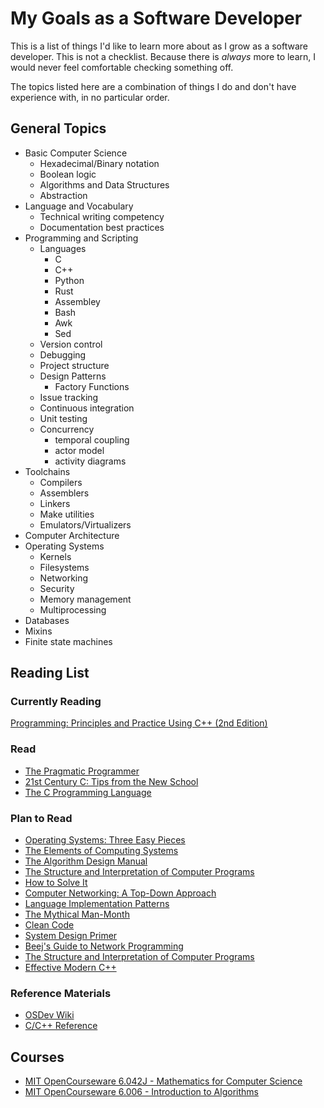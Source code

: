 # My Goals as a Software Developer

This is a list of things I'd like to learn more about as I grow as a software developer. This is not a checklist. Because there is _always_ more to learn, I would never feel comfortable checking something off.

The topics listed here are a combination of things I do and don't have experience with, in no particular order.

## General Topics

- Basic Computer Science
  - Hexadecimal/Binary notation
  - Boolean logic
  - Algorithms and Data Structures
  - Abstraction
- Language and Vocabulary
  - Technical writing competency
  - Documentation best practices
- Programming and Scripting
  - Languages
    - C
    - C++
    - Python
    - Rust
    - Assembley
    - Bash
    - Awk
    - Sed
  - Version control
  - Debugging
  - Project structure
  - Design Patterns
    - Factory Functions
  - Issue tracking
  - Continuous integration
  - Unit testing
  - Concurrency
    - temporal coupling
    - actor model
    - activity diagrams
- Toolchains
  - Compilers
  - Assemblers
  - Linkers
  - Make utilities
  - Emulators/Virtualizers
- Computer Architecture
- Operating Systems
  - Kernels
  - Filesystems
  - Networking
  - Security
  - Memory management
  - Multiprocessing
- Databases
- Mixins
- Finite state machines

## Reading List

### Currently Reading

[Programming: Principles and Practice Using C++ (2nd Edition)](https://www.amazon.com/gp/product/0321992784/ref=ppx_yo_dt_b_asin_title_o02_s00?ie=UTF8&psc=1)

### Read

- [The Pragmatic Programmer](https://www.amazon.com/dp/020161622X/?coliid=I12RI0EWJPOWXP&colid=1248G3Y88U4I8&psc=1&ref_=lv_ov_lig_dp_it)
- [21st Century C: Tips from the New School](https://www.amazon.com/21st-Century-Tips-New-School/dp/1449327141)
- [The C Programming Language](https://www.amazon.com/Programming-Language-2nd-Brian-Kernighan/dp/0131103628/ref=sr_1_1?crid=25FA03V305LZR&keywords=the+c+programming+language&qid=1567439093&s=books&sprefix=The+C+P%2Cstripbooks%2C170&sr=1-1)

### Plan to Read

- [Operating Systems: Three Easy Pieces](http://pages.cs.wisc.edu/~remzi/OSTEP/)
- [The Elements of Computing Systems](https://www.amazon.com/Elements-Computing-Systems-Building-Principles/dp/0262640686/ref=ed_oe_p)
- [The Algorithm Design Manual](https://www.amazon.com/Algorithm-Design-Manual-Steven-Skiena/dp/1848000693/?pldnSite=1)
- [The Structure and Interpretation of Computer Programs](https://mitpress.mit.edu/sites/default/files/sicp/full-text/book/book-Z-H-4.html#%25_toc_start)
- [How to Solve It](https://www.amazon.com/How-Solve-Mathematical-Princeton-Science/dp/069116407X/?pldnSite=1)
- [Computer Networking: A Top-Down Approach](https://www.amazon.com/Computer-Networking-Top-Down-Approach-7th/dp/0133594149/?pldnSite=1)
- [Language Implementation Patterns](https://www.amazon.com/Language-Implementation-Patterns-Domain-Specific-Programming/dp/193435645X/?pldnSite=1)
- [The Mythical Man-Month](https://www.amazon.com/dp/0201835959/?coliid=IBJJJ0L783BGD&colid=1248G3Y88U4I8&psc=1&ref_=lv_ov_lig_dp_it)
- [Clean Code](https://www.amazon.com/dp/0132350882/?coliid=I29R4OE4087XDY&colid=1248G3Y88U4I8&psc=1&ref_=lv_ov_lig_dp_it)
- [System Design Primer](https://github.com/donnemartin/system-design-primer)
- [Beej's Guide to Network Programming](https://www.amazon.com/dp/1705309909)
- [The Structure and Interpretation of Computer Programs](https://mitpress.mit.edu/sites/default/files/sicp/full-text/book/book-Z-H-4.html#%25_toc_start)
- [Effective Modern C++](https://www.amazon.com/Effective-Modern-Specific-Ways-Improve/dp/1491903996)

### Reference Materials

- [OSDev Wiki](https://wiki.osdev.org/Main_Page)
- [C/C++ Reference](https://en.cppreference.com/w/)

## Courses

- [MIT OpenCourseware 6.042J - Mathematics for Computer Science](https://ocw.mit.edu/courses/electrical-engineering-and-computer-science/6-042j-mathematics-for-computer-science-fall-2010/index.htm)
- [MIT OpenCourseware 6.006 - Introduction to Algorithms](https://ocw.mit.edu/courses/electrical-engineering-and-computer-science/6-006-introduction-to-algorithms-fall-2011/)
